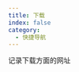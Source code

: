 ```yaml
---
title: 下载
index: false
category:
  - 快捷导航
---
```


记录下载方面的网址
<!-- more -->

<div class="vp-card-container">
  <VPCard
    title="清华大学镜像站"
    desc="清华大学开源软件镜像站，致力于为国内和校内用户提供高质量的开源软件镜像、Linux 镜像源服务，帮助用户更方便地获取开源软件。本镜像站由清华大学 TUNA 协会负责运行维护。"
    logo="https://mirror.tuna.tsinghua.edu.cn/static/img/favicon.png"
    link="https://mirror.tuna.tsinghua.edu.cn/"
  />
  <VPCard
    title="华为镜像站"
    desc="华为云DevCloud团队提供的全类型镜像站服务，提供主流开发语言组件、操作系统、常用工具和库等镜像，极速下载，全站CDN，官方合作。"
    logo="https://www.huaweicloud.com/favicon.ico"
    link="https://mirrors.huaweicloud.com/home"
  />
  <VPCard
    title="阿里巴巴镜像站"
    desc="阿里巴巴开源镜像站，免费提供Linux镜像下载服务，拥有Ubuntu、CentOS、Deepin、MongoDB、Apache、Maven、Composer等多种开源软件镜像源，此外还提供域名解析DNS、网络授时NTP等服务，致力于为互联网用户提供全面，高效和稳定的基础服务。"
    logo="https://img.alicdn.com/tfs/TB1_ZXuNcfpK1RjSZFOXXa6nFXa-32-32.ico"
    link="https://developer.aliyun.com/mirror/"
  />
  <VPCard
    title="腾讯镜像站"
    desc="腾讯镜像站"
    logo="https://cloudcache.tencent-cloud.com/qcloud/favicon.ico"
    link="https://mirrors.cloud.tencent.com/"
  />
  <VPCard
    title="Debian镜像站"
    desc="Debian is distributed (aka mirrored) on hundreds of servers worldwide, all offering the same content. This way we can provide better access to our archive."
    logo="https://www.debian.org/Pics/openlogo-50.png"
    link="https://www.debian.org/mirror/"
  />
  <VPCard
    title="Apache镜像站"
    desc="The directories and files linked below are a historical archive of software released by Apache Software Foundation projects."
    logo="assets/icon/web.svg"
    link="https://archive.apache.org/dist/"
  />
  <VPCard
    title="Maven仓库"
    desc="Debian is distributed (aka mirrored) on hundreds of servers worldwide, all offering the same content. This way we can provide better access to our archive."
    logo="assets/icon/web.svg"
    link="https://mvnrepository.com/"
  />
  <VPCard
    title="奇迹秀工具箱"
    desc="奇迹秀工具箱分享设计师必备设计工具及各类设计辅助神器，提供了丰富的设计辅助功能,还整合了各种主流的设计资源,让设计师在创作过程中更加高效、顺手。"
    logo="https://www.qijishow.com/img/ico.ico"
    link="https://www.qijishow.com/down/"
  />
  <VPCard
    title="NEXT, ITELLYOU"
    desc="提供可靠的原版软件和系统下载"
    logo="https://next.itellyou.cn/favicon.ico"
    link="https://next.itellyou.cn/"
  />
  <VPCard
    title="pkgs"
    desc="Search and download Linux packages for Adélie, AlmaLinux, Alpine, ALT Linux, Amazon Linux, Arch Linux, CentOS, Debian, Fedora, FreeBSD, KaOS, Mageia,Mint, NetBSD, OpenMandriva, openSUSE, OpenWrt, Oracle Linux, RHEL, PCLinuxOS, Rocky Linux, Slackware, Solus, Ubuntu, Void Linux and Wolfi distributions"
    logo="assets/icon/web.svg"
    link="https://pkgs.org/"
  />
  <VPCard
    title="脚本之家"
    desc="脚本之家是国内专业的网站建设资源、脚本编程学习类网站，提供asp、php、asp.net、javascript、jquery、vbscript、dos批处理、网页制作、网络编程、网站建设等编程资料。"
    logo="https://www.jb51.net/favicon.ico"
    link="https://www.jb51.net/"
  />
  <VPCard
    title="吾爱破解"
    desc="吾爱破解论坛深耕软件逆向工程与反病毒技术领域，汇聚众多技术爱好者的智慧与经验，共同探索与分享前沿安全技术和防护策略，构建业内最具影响力的技术交流平台。"
    logo="https://www.52pojie.cn/favicon.ico"
    link="https://www.52pojie.cn/"
  />
  <VPCard
    title="酷奥"
    desc="酷奥(Coolao)提供可引导可虚拟机安装的macOS系统的ISO镜像安装包与VMware系统包，酷奥(Coolao)提供APP源码、小程序源码、短视频素材、视频教程、TV软件等诸多素材下载,酷奥(Coolao)提供AI、CDR、PSD、PNG等设计素材下载 ... 酷奥(Coolao),我们专注于互联网资源的收集与整理再分享。酷奥(Coolao)以满足广大网友们的需求为己任。"
    logo="https://www.coolao.com/wp-content/themes/kuao/statics/img/favicon.png"
    link="https://www.coolao.com/"
  />
  <VPCard
    title="胖大星"
    desc="胖大星，收藏了互联网行业各个职业常用的优秀软件资源及实用干货；站内所有资源免费下载，且经过测试后再发布，保证绿色安全，大家可放心使用。"
    logo="https://pangdaxing.top/wp-content/cache/thumbnails//www/wwwroot/pangdaxing/wp-content/uploads/2024/08/2024082216334673-32x32.png"
    link="https://pangdaxing.top/"
  />
  <VPCard
    title="Yandex"
    desc="Yandex is a technology company that builds intelligent products and services powered by machine learning. Our goal is to help consumers and businesses better navigate the online and offline world. Since 1997, we have delivered world-class, locally relevant search and information services. Additionally, we have developed market-leading on-demand transportation services, navigation products, and other mobile applications for millions of consumers across the globe. Yandex, which has 17 offices worldwide, has been listed on the NASDAQ since 2011."
    logo="https://yastatic.net/morda-logo/i/logo-single/192x192_en_v2.png"
    link="https://yandex.com/"
  />
  <VPCard
    title="源仓库"
    desc="小说源、漫画源、动漫源、影视源"
    logo="https://www.yckceo.com/favicon.ico"
    link="https://www.yckceo.com/"
  />
</div>